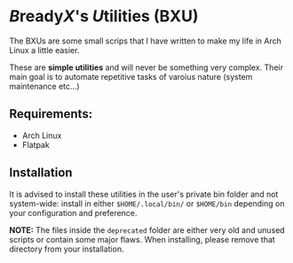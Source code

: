 # *B*ready*X*'s *U*tilities (BXU)
The BXUs are some small scrips that I have written to make my life in Arch Linux a little easier.

These are **simple utilities** and will never be something very complex. Their main goal is to automate repetitive tasks of varoius nature (system maintenance etc...)


## Requirements:

- Arch Linux
- Flatpak

## Installation
It is advised to install these utilities in the user's private bin folder and not system-wide: install in either `$HOME/.local/bin/` or `$HOME/bin` depending on your configuration and preference.

**NOTE:** The files inside the `deprecated` folder are either very old and unused scripts or contain some major flaws. When installing, please remove that directory from your installation.
